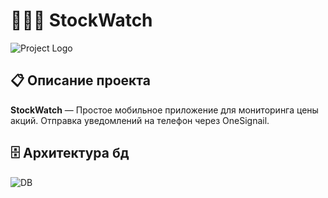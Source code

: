 # 👨‍👦‍👦 StockWatch

![Project Logo](https://iimg.su/s/12/IbpENZjz6iadlhiHZcNENQBwe5dq07SH8hTeJAq3.png)

## 📋 Описание проекта 

**StockWatch** — Простое мобильное приложение для мониторинга цены акций. Отправка уведомлений на телефон через OneSignail.

## 🗄️ Архитектура бд 

![DB](https://iimg.su/i/jZjD7u)
